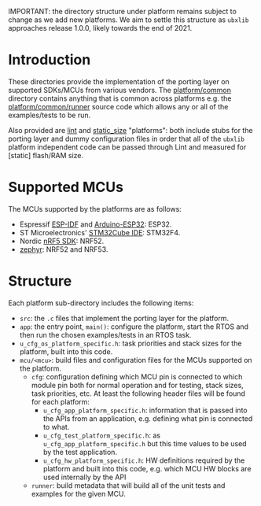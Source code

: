 IMPORTANT: the directory structure under platform remains subject to change as we add new platforms.  We aim to settle this structure as `ubxlib` approaches release 1.0.0, likely towards the end of 2021.

# Introduction
These directories provide the implementation of the porting layer on supported SDKs/MCUs from various vendors.  The [platform/common](common) directory contains anything that is common across platforms e.g. the [platform/common/runner](common/runner) source code which allows any or all of the examples/tests to be run.

Also provided are [lint](lint) and [static_size](static_size) "platforms": both include stubs for the porting layer and dummy configuration files in order that all of the `ubxlib` platform independent code can be passed through Lint and measured for \[static\] flash/RAM size.

# Supported MCUs
The MCUs supported by the platforms are as follows:

- Espressif [ESP-IDF](esp-idf) and [Arduino-ESP32](arduino): ESP32.
- ST Microelectronics' [STM32Cube IDE](stm32cube): STM32F4.
- Nordic [nRF5 SDK](nrf5sdk): NRF52.
- [zephyr](zephyr): NRF52 and NRF53.

# Structure
Each platform sub-directory includes the following items:

- `src`: the `.c` files that implement the porting layer for the platform.
- `app`: the entry point, `main()`: configure the platform, start the RTOS and then run the chosen examples/tests in an RTOS task.
- `u_cfg_os_platform_specific.h`: task priorities and stack sizes for the platform, built into this code.
- `mcu/<mcu>`: build files and configuration files for the MCUs supported on the platform.
  - `cfg`: configuration defining which MCU pin is connected to which module pin both for normal operation and for testing, stack sizes, task priorities, etc.  At least the following header files will be found for each platform:
    - `u_cfg_app_platform_specific.h`: information that is passed into the APIs from an application, e.g. defining what pin is connected to what.
    - `u_cfg_test_platform_specific.h`: as `u_cfg_app_platform_specific.h` but this time values to be used by the test application.
    - `u_cfg_hw_platform_specific.h`: HW definitions required by the platform and built into this code, e.g. which MCU HW blocks are used internally by the API 
  - `runner`: build metadata that will build all of the unit tests and examples for the given MCU.